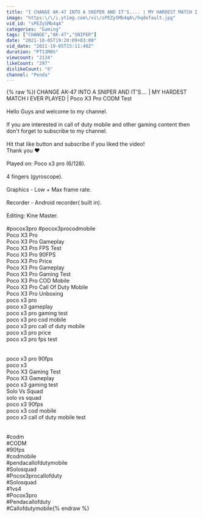```yaml
---
title: "I CHANGE AK-47 INTO A SNIPER AND IT'S.... | MY HARDEST MATCH I EVER PLAYED | Poco X3 Pro CODM Test"
image: "https:\/\/i.ytimg.com\/vi\/sPEZySMb4qA\/hqdefault.jpg"
vid_id: "sPEZySMb4qA"
categories: "Gaming"
tags: ["CHANGE","AK-47","SNIPER"]
date: "2021-10-05T19:20:09+03:00"
vid_date: "2021-10-05T15:11:40Z"
duration: "PT13M8S"
viewcount: "2134"
likeCount: "297"
dislikeCount: "6"
channel: "Penda"
---
```

{% raw %}I CHANGE AK-47 INTO A SNIPER AND IT'S.... | MY HARDEST MATCH I EVER PLAYED | Poco X3 Pro CODM Test<br /><br />Hello Guys and welcome to my channel.<br /><br />If you are interested in call of duty mobile and other gaming content then don't forget to subscribe to my channel.<br /><br />Hit that like button and subscribe if you liked the video!<br />Thank you ❤️<br /><br />Played on: Poco x3 pro (6/128).<br /><br />4 fingers (gyroscope).<br /><br />Graphics - Low + Max frame rate.<br /><br />Recorder - Android recorder( built in).<br /><br />Editing: Kine Master.<br /><br />#pocox3pro #pocox3procodmobile<br />Poco X3 Pro<br />Poco X3 Pro Gameplay<br />Poco X3 Pro FPS Test<br />Poco X3 Pro 90FPS<br />Poco X3 Pro Price<br />Poco X3 Pro Gameplay<br />Poco X3 Pro Gaming Test<br />Poco X3 Pro COD Mobile<br />Poco X3 Pro Call Of Duty Mobile<br />Poco X3 Pro Unboxing<br />poco x3 pro<br />poco x3  gameplay<br />poco x3 pro gaming test<br />poco x3 pro cod mobile<br />poco x3 pro call of duty mobile<br />poco x3 pro price<br />poco x3 pro fps test<br /><br /><br />poco x3 pro 90fps<br />poco x3<br />Poco X3 Gaming Test<br />Poco X3 Gameplay<br />poco x3 gaming test<br />Solo Vs Squad<br />solo vs squad<br />poco x3 90fps<br />poco x3 cod mobile<br />poco x3 call of duty mobile test<br /><br /><br />#codm<br />#CODM<br />#90fps<br />#codmobile<br />#pendacallofdutymobile<br />#Solosquad<br />#Pocox3procallofduty<br />#Solosquad<br />#1vs4<br />#Pocox3pro<br />#Pendacallofduty<br />#Callofdutymobile{% endraw %}

